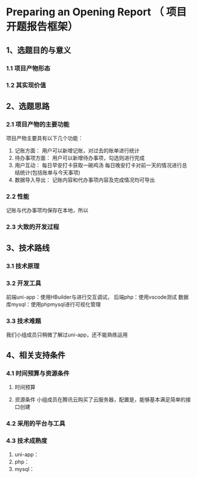 
# Preparing an Opening Report （ 项目开题报告框架）


## 1、选题目的与意义

### 1.1 项目产物形态



### 1.2 其实现价值




## 2、选题思路

### 2.1 项目产物的主要功能
项目产物主要具有以下几个功能：

1. 记账方面：
用户可以新增记账，对过去的账单进行统计
2. 待办事项方面：
用户可以新增待办事项，勾选则进行完成
3. 用户互动：
每日早安打卡获取一碗鸡汤
每日晚安打卡对前一天的情况进行总结统计(包括账单与今天事项)
4. 数据导入导出：
记账内容和代办事项内容及完成情况均可导出

### 2.2 性能
记账与代办事项均保存在本地，所以 
### 2.3 大致的开发过程

## 3、技术路线

### 3.1 技术原理



### 3.2 开发工具
前端uni-app：使用HBuilder与进行交互调试，
后端php：使用vscode测试
数据库mysql：使用phpmysql进行可视化管理

### 3.3 技术难题

我们小组成员只稍微了解过uni-app，还不能熟练运用



## 4、相关支持条件

### 4.1 时间预算与资源条件
1. 时间预算

2. 资源条件
小组成员在腾讯云购买了云服务器，配置是，能够基本满足简单的接口创建

### 4.2 采用的平台与工具




### 4.3 技术成熟度
1. uni-app：
2. php：
3. mysql：